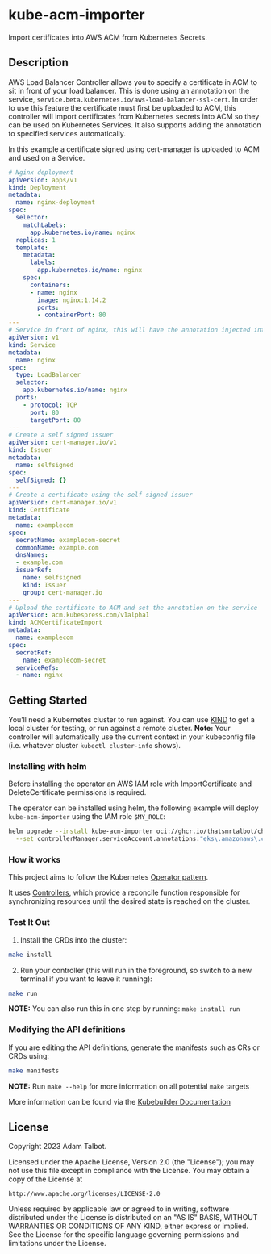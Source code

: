 # kube-acm-importer
Import certificates into AWS ACM from Kubernetes Secrets.

## Description

AWS Load Balancer Controller allows you to specify a certificate in ACM to sit in front of your load balancer. This is done using an annotation on the service, `service.beta.kubernetes.io/aws-load-balancer-ssl-cert`. In order to use this feature the certificate must first be uploaded to ACM, this controller will import certificates from Kubernetes secrets into ACM so they can be used on Kubernetes Services. It also supports adding the annotation to specified services automatically.

In this example a certificate signed using cert-manager is uploaded to ACM and used on a Service.

```yaml
# Nginx deployment
apiVersion: apps/v1
kind: Deployment
metadata:
  name: nginx-deployment
spec:
  selector:
    matchLabels:
      app.kubernetes.io/name: nginx
  replicas: 1
  template:
    metadata:
      labels:
        app.kubernetes.io/name: nginx
    spec:
      containers:
      - name: nginx
        image: nginx:1.14.2
        ports:
        - containerPort: 80
---
# Service in front of nginx, this will have the annotation injected into it by the ACMCertificateImport
apiVersion: v1
kind: Service
metadata:
  name: nginx
spec:
  type: LoadBalancer
  selector:
    app.kubernetes.io/name: nginx
  ports:
    - protocol: TCP
      port: 80
      targetPort: 80
---
# Create a self signed issuer
apiVersion: cert-manager.io/v1
kind: Issuer
metadata:
  name: selfsigned
spec:
  selfSigned: {}
---
# Create a certificate using the self signed issuer
apiVersion: cert-manager.io/v1
kind: Certificate
metadata:
  name: examplecom
spec:
  secretName: examplecom-secret
  commonName: example.com
  dnsNames:
  - example.com
  issuerRef:
    name: selfsigned
    kind: Issuer
    group: cert-manager.io
---
# Upload the certificate to ACM and set the annotation on the service
apiVersion: acm.kubespress.com/v1alpha1
kind: ACMCertificateImport
metadata:
  name: examplecom
spec:
  secretRef:
    name: examplecom-secret
  serviceRefs:
  - name: nginx
```

## Getting Started
You’ll need a Kubernetes cluster to run against. You can use [KIND](https://sigs.k8s.io/kind) to get a local cluster for testing, or run against a remote cluster.
**Note:** Your controller will automatically use the current context in your kubeconfig file (i.e. whatever cluster `kubectl cluster-info` shows).

### Installing with helm

Before installing the operator an AWS IAM role with ImportCertificate and DeleteCertificate permissions is required.

The operator can be installed using helm, the following example will deploy `kube-acm-importer` using the IAM role `$MY_ROLE`:

```sh
helm upgrade --install kube-acm-importer oci://ghcr.io/thatsmrtalbot/charts/kube-acm-importer \
  --set controllerManager.serviceAccount.annotations."eks\.amazonaws\.com/role-arn"=$MY_ROLE
```

### How it works
This project aims to follow the Kubernetes [Operator pattern](https://kubernetes.io/docs/concepts/extend-kubernetes/operator/).

It uses [Controllers](https://kubernetes.io/docs/concepts/architecture/controller/),
which provide a reconcile function responsible for synchronizing resources until the desired state is reached on the cluster.

### Test It Out
1. Install the CRDs into the cluster:

```sh
make install
```

2. Run your controller (this will run in the foreground, so switch to a new terminal if you want to leave it running):

```sh
make run
```

**NOTE:** You can also run this in one step by running: `make install run`

### Modifying the API definitions
If you are editing the API definitions, generate the manifests such as CRs or CRDs using:

```sh
make manifests
```

**NOTE:** Run `make --help` for more information on all potential `make` targets

More information can be found via the [Kubebuilder Documentation](https://book.kubebuilder.io/introduction.html)

## License

Copyright 2023 Adam Talbot.

Licensed under the Apache License, Version 2.0 (the "License");
you may not use this file except in compliance with the License.
You may obtain a copy of the License at

    http://www.apache.org/licenses/LICENSE-2.0

Unless required by applicable law or agreed to in writing, software
distributed under the License is distributed on an "AS IS" BASIS,
WITHOUT WARRANTIES OR CONDITIONS OF ANY KIND, either express or implied.
See the License for the specific language governing permissions and
limitations under the License.

